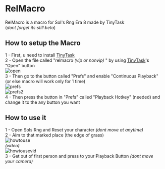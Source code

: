 # RelMacro
RelMacro is a macro for Sol's Rng Era 8 made by TinyTask \
(*dont forget its still beta*)
## How to setup the Macro
1 - First, u need to install [TinyTask](https://tinytask.net/download.html) \
2 - Open the file called "relmacro *(vip  or nonvip)* " by using [TinyTask](https://tinytask.net/download.html)'s "Open" button \
![open](https://cdn.discordapp.com/attachments/1260228799963074562/1260247922541592576/image.png?ex=668ea0d7&is=668d4f57&hm=547342ec39ebfb8f4816fc136c3aaeb3b36f078df223099dfa28dd1fb5a05535&)\
3 - Then go to the button called "Prefs" and enable "Continuous Playback" (or else macro will work only for 1 time) \
![prefs](https://cdn.discordapp.com/attachments/1260228799963074562/1260247955236061336/image.png?ex=668ea0de&is=668d4f5e&hm=80b51ac46354bbdfb4a574081e4c4ef37d26644cb21b77fb4ec702b562062095&)\
![prefs2](https://cdn.discordapp.com/attachments/1260228799963074562/1260298349190320198/image.png?ex=668ecfcd&is=668d7e4d&hm=bc20e8da85cb237533faf2fce1de03d5a78db03fcd2c4ffdce40b5a938c228e5&)\
4 - Then press the button in "Prefs" called "Playback Hotkey" (needed) and change it to the any button you want 
## How to use it
1 - Open Sols Rng and Reset your character *(dont move at anytime)* \
2 - Aim to that marked place (the edge of grass) \
![howtouse](https://cdn.discordapp.com/attachments/1260228799963074562/1260281276548648960/image.png?ex=668ebfe7&is=668d6e67&hm=f0b70309ad8be6bffd3eb4322b521ce1f705cf6efe9eae3cd233592f30113fb3&) \
*(video)*\
![howtousevid](https://cdn.discordapp.com/attachments/1260228799963074562/1260573247909662720/2024-07-10_15-13-36_1_1.gif?ex=668fcfd2&is=668e7e52&hm=dab8b991413e869d391fef517e6e2c6e46ecb7cd759efd03d440120778c61455&)\
3 - Get out of first person and press to your Playback Button 
*(dont move your camera)*

